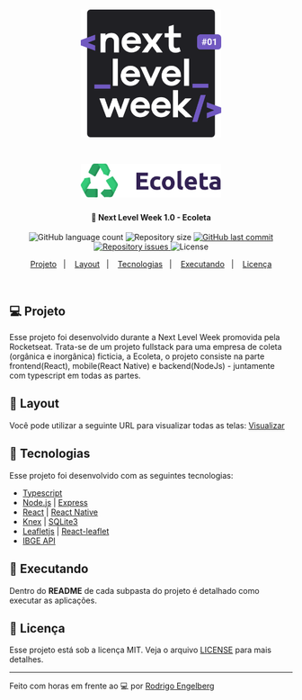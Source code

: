 <h1 align="center">
    <img alt="NextLevelWeek" title="#nextlevelweek" src=".github/nlw-logo.svg" width="250px" />
</h1>

<h1 align="center">
    <img alt="Ecoleta" title="#delicinha" src=".github/logo.svg" width="250px" />
</h1>

<h4 align="center">
  🚀 Next Level Week 1.0 - Ecoleta
</h4>

<p align="center">
  <img alt="GitHub language count" src="https://img.shields.io/github/languages/count/rodrigoengelberg/ecoleta-nwl-01">

  <img alt="Repository size" src="https://img.shields.io/github/repo-size/rodrigoengelberg/ecoleta-nwl-01">
  
  <a href="https://github.com/rodrigoengelberg/ecoleta-nwl-01/commits/master">
    <img alt="GitHub last commit" src="https://img.shields.io/github/last-commit/rodrigoengelberg/ecoleta-nwl-01">
  </a>

  <a href="https://github.com/rodrigoengelberg/ecoleta-nwl-01/issues">
    <img alt="Repository issues" src="https://img.shields.io/github/issues/rodrigoengelberg/ecoleta-nwl-01">
  </a>

  <img alt="License" src="https://img.shields.io/badge/license-MIT-brightgreen">
</p>

<p align="center">
  <a href="#-projeto">Projeto</a>&nbsp;&nbsp;&nbsp;|&nbsp;&nbsp;&nbsp;
  <a href="#-layout">Layout</a>&nbsp;&nbsp;&nbsp;|&nbsp;&nbsp;&nbsp;
  <a href="#rocket-tecnologias">Tecnologias</a>&nbsp;&nbsp;&nbsp;|&nbsp;&nbsp;&nbsp;
  <a href="#rocket-executando">Executando</a>&nbsp;&nbsp;&nbsp;|&nbsp;&nbsp;&nbsp;
  <a href="#memo-licença">Licença</a>
</p>
<br>

## 💻 Projeto

Esse projeto foi desenvolvido durante a Next Level Week promovida pela Rocketseat. Trata-se de um projeto fullstack para uma empresa de coleta (orgânica e inorgânica) ficticia, a Ecoleta, o projeto consiste na parte frontend(React), mobile(React Native) e backend(NodeJs) - juntamente com typescript em todas as partes.

## 🎨 Layout

Você pode utilizar a seguinte URL para visualizar todas as telas: [Visualizar](https://www.figma.com/file/1SxgOMojOB2zYT0Mdk28lB/Ecoleta?node-id=136%3A546)

## :rocket: Tecnologias

Esse projeto foi desenvolvido com as seguintes tecnologias:

- [Typescript](https://www.typescriptlang.org/)
- [Node.js](https://nodejs.org/en/) | [Express](https://expressjs.com/pt-br/)
- [React](https://reactjs.org/) | [React Native](https://reactnative.dev/)
- [Knex](http://knexjs.org/) | [SQLite3](https://www.sqlite.org/index.html)
- [Leafletjs](https://leafletjs.com/) | [React-leaflet](https://react-leaflet.js.org/)
- [IBGE API](https://servicodados.ibge.gov.br/api/docs)

## :notebook: Executando

Dentro do **README** de cada subpasta do projeto é detalhado como executar as aplicações.

## :memo: Licença

Esse projeto está sob a licença MIT. Veja o arquivo [LICENSE](LICENSE.md) para mais detalhes.

---

Feito com horas em frente ao :computer: por [Rodrigo Engelberg](https://www.linkedin.com/in/rodrigoengelberg/)
